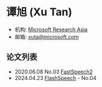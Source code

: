 # 谭旭 (Xu Tan)

- 机构: [Microsoft Research Asia](../Institutions/Microsoft.md)
- 邮箱: xuta@microsoft.com

## 论文列表

- 2020.06.08 No.03 [FastSpeech2](../Models/TTS2_Acoustic/2020.06.08_FastSpeech2.md)
- 2024.04.23 [FlashSpeech](../Models/Diffusion/2024.04.23_FlashSpeech.md) - No.04